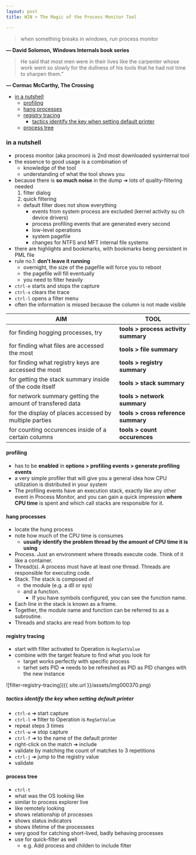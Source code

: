 ```yaml
---
layout: post
title: WIN > The Magic of the Process Monitor Tool

---
```

> when something breaks in windows, run process monitor

**― David Solomon, Windows Internals book series**

>He said that most men were in their lives like the carpenter whose work went so slowly for the dullness of his tools that he had not time to sharpen them.”

**― Cormac McCarthy, The Crossing**

<!-- TOC -->

- [in a nutshell](#in-a-nutshell)
    - [profiling](#profiling)
    - [hang processes](#hang-processes)
    - [registry tracing](#registry-tracing)
        - [tactics identify the key when setting default printer](#tactics-identify-the-key-when-setting-default-printer)
    - [process tree](#process-tree)

<!-- /TOC -->
### in a nutshell
* process monitor (aka procmon) is 2nd most downloaded sysinternal tool
* the essence to good usage is a combination of
    * knowledge of the tool
    * understanding of what the tool shows you
* because there is **so much noise** in the dump ➔ lots of quality-filtering needed
    1. filter dialog
    2. quick filtering
    * default filter does not show everything 
        * events from system process are excluded (kernel activity su ch device drivers)
        * process profiling events that are generated every second
        * low-level operations
        * system pagefile
        * changes for NTFS and MFT internal file systems
* there are highlights and bookmarks, with bookmarks being persistent in PML file
* rule no.1: **don't leave it running**
    * overnight, the size of the pagefile will force you to reboot
    * the pagefile will fill eventually
    * you need to filter heavily
* `ctrl-e` starts and stops the capture
* `ctrl-x` clears the trace
* `ctrl-l` opens a filter menu
* often the information is missed because the column is not made visible

AIM                                                       | TOOL
----------------------------------------------------------|-------------------------------------
for finding hogging processes, try                        | **tools > process activity summary**
for finding what files are accessed the most              | **tools > file summary**
for finding what registry keys are accessed the most      | **tools > registry summary**
for getting the stack summary inside of the code itself   | **tools > stack summary**
for network summary getting the amount of transfered data | **tools > network summary**
for the display of places accessed by multiple parties    | **tools > cross reference summary**
for counting occurences inside of a certain columns       | **tools > count occurences**

#### profiling
* has to be **enabled** in **options > profiling events > generate profiling events**
* a very simple profiler that will give you a general idea how CPU utilization is distributed in your system
* The profiling events have an execution stack, exactly like any other event in Process Monitor, and you can gain a quick impression **where CPU time** is spent and which call stacks are responsible for it.

#### hang processes
* locate the hung process 
* note how much of the CPU time is consumes
    * **usually identify the problem thread by the amount of CPU time it is using** 
* Process. Just an environment where threads execute code. Think of it like a container.
* Thread(s). A process must have at least one thread. Threads are responsible for executing code.
* Stack. The stack is composed of
    * the module (e.g. a dll or sys) 
    * and a function. 
        * If you have symbols configured, you can see the function name. 
* Each line in the stack is known as a frame. 
* Together, the module name and function can be referred to as a subroutine.
* Threads and stacks are read from bottom to top

#### registry tracing
* start with filter activated to Operation is `RegSetValue`
* combine with the target feature to find what you look for
    * target works perfectly with specific process
    * tarhet sets PID ➔ needs to be refreshed as PID as PID changes with the new instance

![filter-registry-tracing]({{ site.url }}/assets/img000370.png)

##### tactics identify the key when setting default printer
* `ctrl-e` ➔ start capture
* `ctrl-l` ➔ filter to Operation is `RegSetValue`
* repeat steps 3 times
* `ctrl-w` ➔ stop capture
* `ctrl-f` ➔ to the name of the default printer
* right-click on the match ➔ include 
* validate by matching the count of matches to 3 repetitions
* `ctrl-j` ➔ jump to the registry value
* validate 

#### process tree
* `ctrl-t`
* what was the OS looking like
* similar to process explorer live
* like remotely looking
* shows relationship of processes
* shows status indicators
* shows lifetime of the processees
* very good for catching short-lived, badly behaving processes
* use for quick-filter as well 
    * e.g. Add process and childen to include filter
